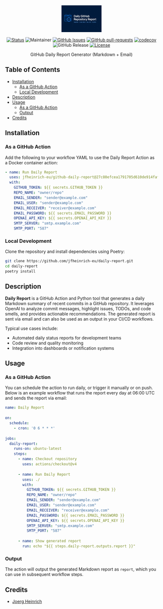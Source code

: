<p align="center">
  <a href="" rel="noopener">
 <img height=88px src="./assets/daily-report-logo.png" alt="Daily Report"></a>
</p>

<div align="center">

[![Status](https://img.shields.io/badge/status-active-success.svg)]()
![Maintainer](https://img.shields.io/badge/maintainer-@jfheinrich-blue)
[![GitHub Issues](https://img.shields.io/github/issues/jfheinrich-eu/github-daily-report.svg)](https://github.com/jfheinrich-eu/github-daily-report/issues)
[![GitHub pull-requests](https://img.shields.io/github/issues-pr/jfheinrich-eu/github-daily-report.svg)](https://GitHub.com/Naereen/StrapDown.js/pull/)
[![codecov](https://codecov.io/gh/jfheinrich-eu/github-daily-report/graph/badge.svg?token=aMeOlgalvx)](https://codecov.io/gh/jfheinrich-eu/github-daily-report)
![GitHub Release](https://img.shields.io/github/v/release/jfheinrich-eu/github-daily-report)
[![License](https://img.shields.io/badge/license-MIT-blue.svg)](/LICENSE)

</div>


<p align="center">
  GitHub Daily Report Generator (Markdown + Email)
</p>

<h2>Table of Contents</h2>

- [Installation](#installation)
  - [As a GitHub Action](#as-a-github-action)
  - [Local Development](#local-development)
- [Description](#description)
- [Usage](#usage)
  - [As a GitHub Action](#as-a-github-action-1)
  - [Output](#output)
- [Credits](#credits)

## Installation

### As a GitHub Action

Add the following to your workflow YAML to use the Daily Report Action as a Docker container action:

```yaml
- name: Run Daily Report
  uses: jfheinrich-eu/github-daily-report@27c80efcea1791705d610de914fafcbb828a1fed  # v1.3.0
  with:
    GITHUB_TOKEN: ${{ secrets.GITHUB_TOKEN }}
    REPO_NAME: "owner/repo"
    EMAIL_SENDER: "sender@example.com"
    EMAIL_USER: "sender@example.com"
    EMAIL_RECEIVER: "receiver@example.com"
    EMAIL_PASSWORD: ${{ secrets.EMAIL_PASSWORD }}
    OPENAI_API_KEY: ${{ secrets.OPENAI_API_KEY }}
    SMTP_SERVER: "smtp.example.com"
    SMTP_PORT: "587"
```

### Local Development

Clone the repository and install dependencies using Poetry:

```bash
git clone https://github.com/jfheinrich-eu/daily-report.git
cd daily-report
poetry install
```

## Description

**Daily Report** is a GitHub Action and Python tool that generates a daily Markdown summary of recent commits in a GitHub repository.
It leverages OpenAI to analyze commit messages, highlight issues, TODOs, and code smells, and provides actionable recommendations.
The generated report is sent via email and can also be used as an output in your CI/CD workflows.

Typical use cases include:
- Automated daily status reports for development teams
- Code review and quality monitoring
- Integration into dashboards or notification systems

## Usage

### As a GitHub Action

You can schedule the action to run daily, or trigger it manually or on push.
Below is an example workflow that runs the report every day at 06:00 UTC and sends the report via email:

```yaml
name: Daily Report

on:
  schedule:
    - cron: '0 6 * * *'

jobs:
  daily-report:
    runs-on: ubuntu-latest
    steps:
      - name: Checkout repository
        uses: actions/checkout@v4

      - name: Run Daily Report
        uses: ./
        with:
          GITHUB_TOKEN: ${{ secrets.GITHUB_TOKEN }}
          REPO_NAME: "owner/repo"
          EMAIL_SENDER: "sender@example.com"
          EMAIL_USER: "sender@example.com"
          EMAIL_RECEIVER: "receiver@example.com"
          EMAIL_PASSWORD: ${{ secrets.EMAIL_PASSWORD }}
          OPENAI_API_KEY: ${{ secrets.OPENAI_API_KEY }}
          SMTP_SERVER: "smtp.example.com"
          SMTP_PORT: "587"

      - name: Show generated report
        run: echo "${{ steps.daily-report.outputs.report }}"
```

### Output

The action will output the generated Markdown report as `report`, which you can use in subsequent workflow steps.

## Credits

- [Joerg Heinrich](@jfheinrich)
